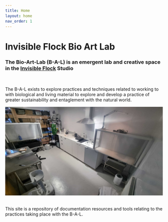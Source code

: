 ```yaml
---
title: Home
layout: home
nav_order: 1
---
```

# Invisible Flock Bio Art Lab

### The Bio-Art-Lab (B-A-L) is an emergent lab and creative space in the [Invisible Flock](https://invisibleflock.com) Studio
<br>

The B-A-L exists to explore practices and techniques related to working to with biological and living material to explore and develop a practice of greater sustainability and entaglement with the natural world.


<img src="images/labWide.jpg" >
<br>
<br>

This site is a repository of documentation resources and tools relating to the practices taking place with the B-A-L.